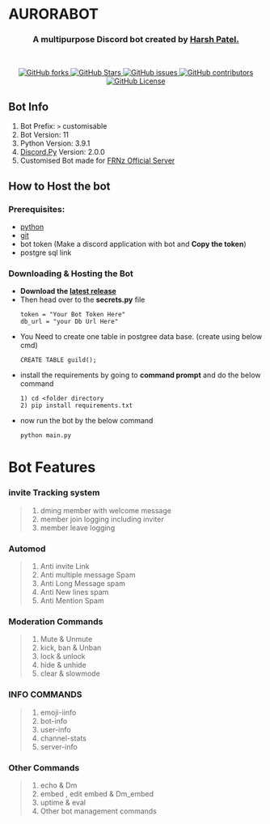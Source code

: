# AURORABOT
<h3 align="center">A multipurpose Discord bot created by <a href="https://github.com/HarshPatel5940">Harsh Patel.</a></h3> <br>

<p align="center">
<a href="https://github.com/HarshPatel5940/Aurorabot/network/members">
<img alt="GitHub forks" src="https://img.shields.io/github/forks/HarshPatel5940/Aurorabot?style=plastic&label=Forks">
</a>

<a href="https://github.com/HarshPatel5940/Aurorabot/stargazers">
<img alt="GitHub Stars" src="https://img.shields.io/github/stars/HarshPatel5940/Aurorabot?label=Stars&style=plastic">
</a>

<a href="https://github.com/HarshPatel5940/Aurorabot/issues">
<img alt="GitHub issues" src="https://img.shields.io/github/issues/HarshPatel5940/Aurorabot?style=plastic&label=Issues">
</a>

<a href="https://github.com/HarshPatel5940/Aurorabot/graphs/contributors">
<img alt="GitHub contributors" src="https://img.shields.io/github/contributors/HarshPatel5940/Aurorabot?style=plastic&label=Contributors">
</a>

<a href="https://github.com/HarshPatel5940/Aurorabot/blob/master/LICENSE.md">
<img alt="GitHub License" src="https://img.shields.io/github/license/HarshPatel5940/Aurorabot?style=plastic&label=License">
</a>

## Bot Info
1) Bot Prefix: `>` customisable 
2) Bot Version: 11
3) Python Version: 3.9.1 
4) [Discord.Py](https://github.com/rapptz/discord.py) Version: 2.0.0
5) Customised Bot made for [FRNz Official Server]( https://discord.gg/kbb3tG3BPz)



## How to Host the bot
### Prerequisites:
   - [python]()
   - [git]()
   - bot token (Make a discord application with bot and **Copy the token**)
   - postgre sql link 
  
### Downloading & Hosting the Bot
- **Download the [latest release](https://github.com/HarshPatel5940/Aurorabot/releases)**
- Then head over to the **secrets.py** file
   ```
   token = "Your Bot Token Here"
   db_url = "your Db Url Here"
   ```
- You Need to create one table in postgree data base. (create using below cmd)
   ```
   CREATE TABLE guild();
   ```
- install the requirements by going to **command prompt** and do the below command
   ```
   1) cd <folder directory
   2) pip install requirements.txt
   ```
- now run the bot by the below command
   ```
   python main.py
   ```

# Bot Features
### invite Tracking system
   >1) dming member with welcome message
   >2) member join logging including inviter
   >3) member leave logging
### Automod
   >1) Anti invite Link
   >2) Anti multiple message Spam
   >3) Anti Long Message spam
   >4) Anti New lines spam
   >5) Anti Mention Spam
### Moderation Commands
   >1) Mute & Unmute
   >2) kick, ban & Unban
   >3) lock & unlock
   >4) hide & unhide
   >5) clear & slowmode
### INFO COMMANDS
   >1) emoji-iinfo
   >2) bot-info 
   >3) user-info 
   >4) channel-stats 
   >5) server-info
### Other Commands
   >1) echo & Dm
   >2) embed , edit embed & Dm_embed
   >3) uptime & eval
   >4) Other bot management commands
